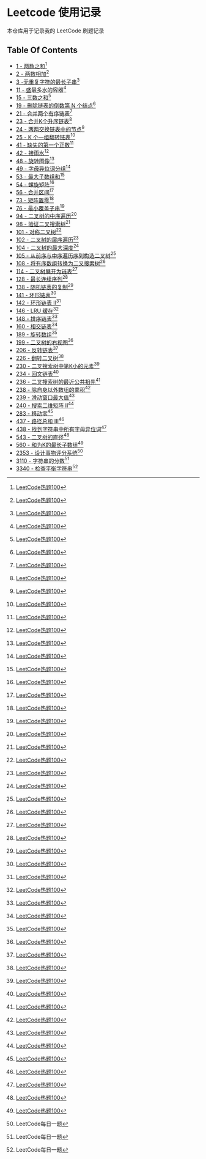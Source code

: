 # Leetcode 使用记录

本仓库用于记录我的 LeetCode 刷题记录

## Table Of Contents

- [1 - 两数之和](ans/1.cpp)[^1]
- [2 - 两数相加](ans/2.cpp)[^1]
- [3 -无重复字符的最长子串](ans/3.cpp)[^1]
- [11 - 盛最多水的容器](ans/11.cpp)[^1]
- [15 - 三数之和](ans/15.cpp)[^1]
- [19 - 删除链表的倒数第 N 个结点](ans/19.cpp)[^1]
- [21 - 合并两个有序链表](ans/21.cpp)[^1]
- [23 - 合并K个升序链表](ans/23.cpp)[^1]
- [24 - 两两交换链表中的节点](ans/24.cpp)[^1]
- [25 - K 个一组翻转链表](ans/25.cpp)[^1]
- [41 - 缺失的第一个正数](ans/41.cpp)[^1]
- [42 - 接雨水](ans/42.cpp)[^1]
- [48 - 旋转图像](ans/48.cpp)[^1]
- [49 - 字母异位词分组](ans/49.cpp)[^1]
- [53 - 最大子数组和](ans/53.cpp)[^1]
- [54 - 螺旋矩阵](ans/54.cpp)[^1]
- [56 - 合并区间](ans/56.cpp)[^1]
- [73 - 矩阵置零](ans/73.cpp)[^1]
- [76 - 最小覆盖子串](ans/76.cpp)[^1]
- [94 - 二叉树的中序遍历](ans/94.cpp)[^1]
- [98 - 验证二叉搜索树](ans/94.cpp)[^1]
- [101 - 对称二叉树](ans/101.cpp)[^1]
- [102 - 二叉树的层序遍历](ans/102.cpp)[^1]
- [104 - 二叉树的最大深度](ans/104.cpp)[^1]
- [105 - 从前序与中序遍历序列构造二叉树](ans/105.cpp)[^1]
- [108 - 将有序数组转换为二叉搜索树](ans/108.cpp)[^1]
- [114 - 二叉树展开为链表](ans/114.cpp)[^1]
- [128 - 最长连续序列](ans/128.cpp)[^1]
- [138 - 随机链表的复制](ans/138.cpp)[^1]
- [141 - 环形链表](ans/141.cpp)[^1]
- [142 - 环形链表 II](ans/142.cpp)[^1]
- [146 - LRU 缓存](ans/146.cpp)[^1]
- [148 - 排序链表](ans/148.cpp)[^1]
- [160 - 相交链表](ans/160.cpp)[^1]
- [189 - 旋转数组](ans/189.cpp)[^1]
- [199 - 二叉树的右视图](ans/199.cpp)[^1]
- [206 - 反转链表](ans/206.cpp)[^1]
- [226 - 翻转二叉树](ans/226.cpp)[^1]
- [230 - 二叉搜索树中第K小的元素](ans/230.cpp)[^1]
- [234 - 回文链表](ans/234.cpp)[^1]
- [236 - 二叉搜索树的最近公共祖先](ans/236.cpp)[^1]
- [238 - 除自身以外数组的乘积](ans/238.cpp)[^1]
- [239 - 滑动窗口最大值](ans/239.cpp)[^1]
- [240 - 搜索二维矩阵 II](ans/240.cpp)[^1]
- [283 - 移动零](ans/283.cpp)[^1]
- [437 - 路径总和 III](ans/437.cpp)[^1]
- [438 - 找到字符串中所有字母异位词](ans/438.cpp)[^1]
- [543 - 二叉树的直径](ans/543.cpp)[^1]
- [560 - 和为K的最长子数组](ans/560.cpp)[^1]
- [2353 - 设计事物评分系统](ans/2353.cpp)[^2]
- [3110 - 字符串的分数](ans/3110.cpp)[^2]
- [3340 - 检查平衡字符串](ans/3340.cpp)[^2]

[^1]: [LeetCode热题100](https://leetcode.cn/studyplan/top-100-liked)
[^2]: LeetCode每日一题
